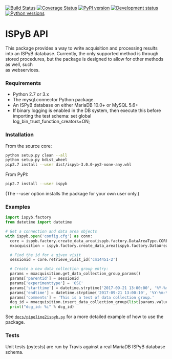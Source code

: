 [![Build Status](https://travis-ci.org/DiamondLightSource/ispyb-api.svg?branch=master)](https://travis-ci.org/DiamondLightSource/ispyb-api)
[![Coverage Status](https://coveralls.io/repos/github/DiamondLightSource/ispyb-api/badge.svg?branch=master)](https://coveralls.io/github/DiamondLightSource/ispyb-api?branch=master)
[![PyPI version](https://img.shields.io/pypi/v/ispyb.svg)](https://pypi.python.org/pypi/ispyb)
[![Development status](https://img.shields.io/pypi/status/ispyb.svg)](https://pypi.python.org/pypi/ispyb)
[![Python versions](https://img.shields.io/pypi/pyversions/ispyb.svg)](https://pypi.python.org/pypi/ispyb)

# ISPyB API

This package provides a way to write acquisition and processing results into
an ISPyB database. Currently, the only supported method is through stored
procedures, but the package is designed to allow for other methods as well, such  
as webservices.

### Requirements
* Python 2.7 or 3.x
* The mysql.connector Python package.
* An ISPyB database on either MariaDB 10.0+ or MySQL 5.6+
* If binary logging is enabled in the DB system, then execute this before
importing the test schema: set global log_bin_trust_function_creators=ON;

### Installation
From the source core:
```bash
python setup.py clean --all
python setup.py bdist_wheel
pip2.7 install --user dist/ispyb-3.0.0-py2-none-any.whl
```

From PyPI:
```bash
pip2.7 install --user ispyb
```
(The --user option installs the package for your own user only.)

### Examples
```python
import ispyb.factory
from datetime import datetime

# Get a connection and data area objects
with ispyb.open('config.cfg') as conn:
  core = ispyb.factory.create_data_area(ispyb.factory.DataAreaType.CORE, conn)
  mxacquisition = ispyb.factory.create_data_area(ispyb.factory.DataAreaType.MXACQUISITION, conn)

  # Find the id for a given visit
  sessionid = core.retrieve_visit_id('cm14451-2')

  # Create a new data collection group entry:
  params = mxacquisition.get_data_collection_group_params()
  params['parentid'] = sessionid
  params['experimenttype'] = 'OSC'
  params['starttime'] = datetime.strptime('2017-09-21 13:00:00', '%Y-%m-%d %H:%M:%S')
  params['endtime'] = datetime.strptime('2017-09-21 13:00:10', '%Y-%m-%d %H:%M:%S')
  params['comments'] = 'This is a test of data collection group.'
  dcg_id = mxacquisition.insert_data_collection_group(list(params.values()))
  print("dcg_id: %i" % dcg_id)
```

See [```docs/pipeline2ispyb.py```](https://github.com/DiamondLightSource/ispyb-api/blob/master/docs/pipeline2ispyb.py) for a more detailed example of how to use the package.

### Tests
Unit tests (pytests) are run by Travis against a real MariaDB ISPyB database schema.
